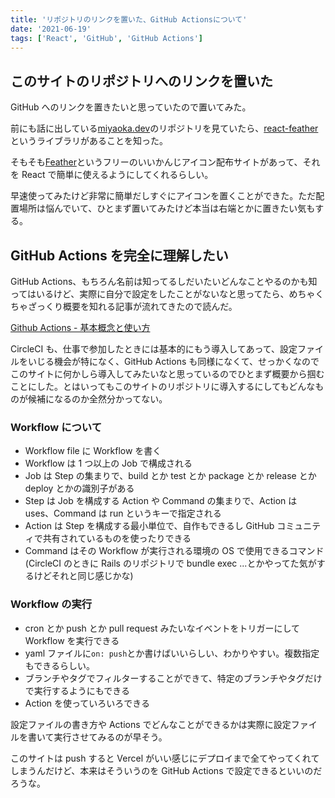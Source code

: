 ```yaml
---
title: 'リポジトリのリンクを置いた、GitHub Actionsについて'
date: '2021-06-19'
tags: ['React', 'GitHub', 'GitHub Actions']
---
```


## このサイトのリポジトリへのリンクを置いた

GitHub へのリンクを置きたいと思っていたので置いてみた。

前にも話に出している[miyaoka.dev](https://miyaoka.dev/)のリポジトリを見ていたら、[react-feather](https://github.com/feathericons/react-feather)というライブラリがあることを知った。

そもそも[Feather](https://feathericons.com/)というフリーのいいかんじアイコン配布サイトがあって、それを React で簡単に使えるようにしてくれるらしい。

早速使ってみたけど非常に簡単だしすぐにアイコンを置くことができた。ただ配置場所は悩んでいて、ひとまず置いてみたけど本当は右端とかに置きたい気もする。

## GitHub Actions を完全に理解したい

GitHub Actions、もちろん名前は知ってるしだいたいどんなことやるのかも知ってはいるけど、実際に自分で設定をしたことがないなと思ってたら、めちゃくちゃざっくり概要を知れる記事が流れてきたので読んだ。

[Github Actions - 基本概念と使い方](https://qiita.com/Yuuki557/items/5ea3d46b8f6251805c4e)

CircleCI も、仕事で参加したときには基本的にもう導入してあって、設定ファイルをいじる機会が特になく、GitHub Actions も同様になくて、せっかくなのでこのサイトに何かしら導入してみたいなと思っているのでひとまず概要から掴むことにした。とはいってもこのサイトのリポジトリに導入するにしてもどんなものが候補になるのか全然分かってない。

### Workflow について

- Workflow file に Workflow を書く
- Workflow は 1 つ以上の Job で構成される
- Job は Step の集まりで、build とか test とか package とか release とか deploy とかの識別子がある
- Step は Job を構成する Action や Command の集まりで、Action は uses、Command は run というキーで指定される
- Action は Step を構成する最小単位で、自作もできるし GitHub コミュニティで共有されているものを使ったりできる
- Command はその Workflow が実行される環境の OS で使用できるコマンド(CircleCI のときに Rails のリポジトリで bundle exec ...とかやってた気がするけどそれと同じ感じかな)

### Workflow の実行

- cron とか push とか pull request みたいなイベントをトリガーにして Workflow を実行できる
- yaml ファイルに`on: push`とか書けばいいらしい、わかりやすい。複数指定もできるらしい。
- ブランチやタグでフィルターすることができて、特定のブランチやタグだけで実行するようにもできる
- Action を使っていろいろできる

設定ファイルの書き方や Actions でどんなことができるかは実際に設定ファイルを書いて実行させてみるのが早そう。

このサイトは push すると Vercel がいい感じにデプロイまで全てやってくれてしまうんだけど、本来はそういうのを GitHub Actions で設定できるといいのだろうな。
